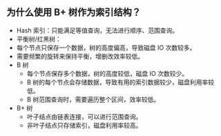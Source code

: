 ## 为什么使用 B+ 树作为索引结构？

* Hash 索引：只能满足等值查询，无法进行顺序、范围查询。
* 平衡树/红黑树：
 * 每个节点只保存一个数据，树的高度偏高，导致磁盘 IO 次数较多。
 * 需要频繁的旋转来保持平衡，增删改效率较低。
* B 树
  * 每个节点保存多个数据，树的高度较低，磁盘 IO 次数较少。
  * B 树的每个节点会存储数据，导致有用的索引数据较少，磁盘利用率较低。
  * B 树范围查询时，需要遍历整个区间，效率较低。
* B+ 树
  * 叶子结点由链表连接，可以进行范围查询。
  * 非叶子结点只存储索引，磁盘利用率较高。